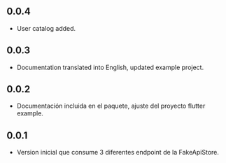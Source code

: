 ## 0.0.4

- User catalog added.

## 0.0.3

- Documentation translated into English, updated example project.


## 0.0.2

- Documentación incluida en el paquete, ajuste del proyecto flutter example.

## 0.0.1

- Version inicial que consume 3 diferentes endpoint de la FakeApiStore.